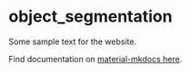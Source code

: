 # object_segmentation

Some sample text for the website.

Find documentation on [material-mkdocs here](https://squidfunk.github.io/mkdocs-material/).
